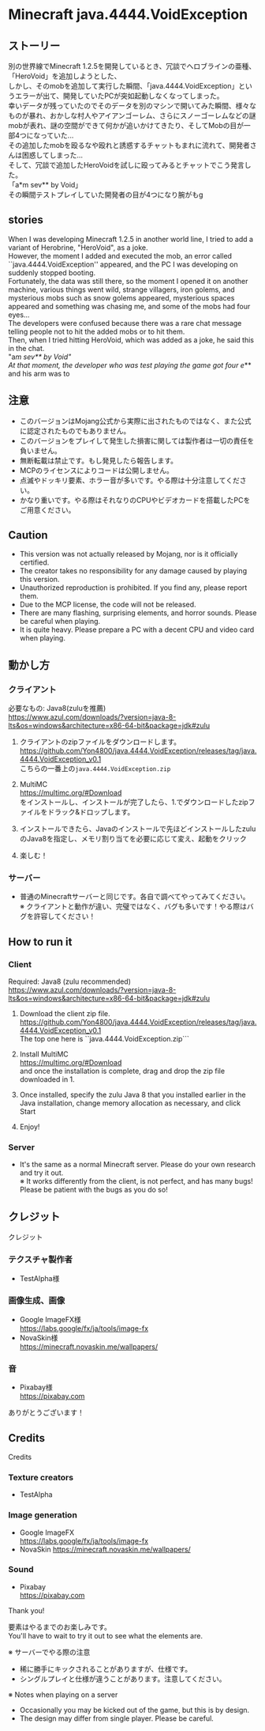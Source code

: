 # Minecraft java.4444.VoidException
## ストーリー
別の世界線でMinecraft 1.2.5を開発しているとき、冗談でへロブラインの亜種、「HeroVoid」を追加しようとした、<br>
しかし、そのmobを追加して実行した瞬間、「java.4444.VoidException」というエラーが出て、開発していたPCが突如起動しなくなってしまった。<br>
幸いデータが残っていたのでそのデータを別のマシンで開いてみた瞬間、様々なものが暴れ、おかしな村人やアイアンゴーレム、さらにスノーゴーレムなどの謎mobが表れ、謎の空間ができて何かが追いかけてきたり、そしてMobの目が一部4つになっていた...<br>
その追加したmobを殴るなや殴れと誘惑するチャットもまれに流れて、開発者さんは困惑してしまった...<br>
そして、冗談で追加したHeroVoidを試しに殴ってみるとチャットでこう発言した。<br>
「a*m sev** by Void」<br>
その瞬間テストプレイしていた開発者の目が4つになり腕がもg<br>

## stories
When I was developing Minecraft 1.2.5 in another world line, I tried to add a variant of Herobrine, "HeroVoid", as a joke.<br>
However, the moment I added and executed the mob, an error called ``java.4444.VoidException'' appeared, and the PC I was developing on suddenly stopped booting.<br>
Fortunately, the data was still there, so the moment I opened it on another machine, various things went wild, strange villagers, iron golems, and mysterious mobs such as snow golems appeared, mysterious spaces appeared and something was chasing me, and some of the mobs had four eyes...<br>
The developers were confused because there was a rare chat message telling people not to hit the added mobs or to hit them.<br>
Then, when I tried hitting HeroVoid, which was added as a joke, he said this in the chat.<br>
"a*m sev** by Void"<br>
At that moment, the developer who was test playing the game got four e*** and his arm was to<br>

## 注意
- このバージョンはMojang公式から実際に出されたものではなく、また公式に認定されたものでもありません。
- このバージョンをプレイして発生した損害に関しては製作者は一切の責任を負いません。
- 無断転載は禁止です。もし発見したら報告します。
- MCPのライセンスによりコードは公開しません。
- 点滅やドッキリ要素、ホラー音が多いです。やる際は十分注意してください。
- かなり重いです。やる際はそれなりのCPUやビデオカードを搭載したPCをご用意ください。

## Caution
- This version was not actually released by Mojang, nor is it officially certified.
- The creator takes no responsibility for any damage caused by playing this version.
- Unauthorized reproduction is prohibited. If you find any, please report them.
- Due to the MCP license, the code will not be released.
- There are many flashing, surprising elements, and horror sounds. Please be careful when playing.
- It is quite heavy. Please prepare a PC with a decent CPU and video card when playing.

## 動かし方
### クライアント

必要なもの: Java8(zuluを推薦)<br>
https://www.azul.com/downloads/?version=java-8-lts&os=windows&architecture=x86-64-bit&package=jdk#zulu

1. クライアントのzipファイルをダウンロードします。<br>
https://github.com/Yon4800/java.4444.VoidException/releases/tag/java.4444.VoidException_v0.1<br>
こちらの一番上の```java.4444.VoidException.zip```<br>

2. MultiMC<br>
https://multimc.org/#Download<br>
をインストールし、インストールが完了したら、1.でダウンロードしたzipファイルをドラック&ドロップします。<br>

3. インストールできたら、Javaのインストールで先ほどインストールしたzuluのJava8を指定し、メモリ割り当てを必要に応じて変え、起動をクリック<br>

4. 楽しむ！

### サーバー
- 普通のMinecraftサーバーと同じです。各自で調べてやってみてください。<br>
※ クライアントと動作が違い、完璧ではなく、バグも多いです！やる際はバグを許容してください！<br>

## How to run it
### Client

Required: Java8 (zulu recommended)<br>
https://www.azul.com/downloads/?version=java-8-lts&os=windows&architecture=x86-64-bit&package=jdk#zulu

1. Download the client zip file.<br>
https://github.com/Yon4800/java.4444.VoidException/releases/tag/java.4444.VoidException_v0.1<br>
The top one here is ``java.4444.VoidException.zip```<br>

2. Install MultiMC<br>
https://multimc.org/#Download<br>
and once the installation is complete, drag and drop the zip file downloaded in 1.<br>

3. Once installed, specify the zulu Java 8 that you installed earlier in the Java installation, change memory allocation as necessary, and click Start<br>

4. Enjoy!

### Server
- It's the same as a normal Minecraft server. Please do your own research and try it out.<br>
※ It works differently from the client, is not perfect, and has many bugs! Please be patient with the bugs as you do so!<br>

## クレジット
クレジット
### テクスチャ製作者
- TestAlpha様
### 画像生成、画像
- Google ImageFX様<br>
https://labs.google/fx/ja/tools/image-fx<br>
- NovaSkin様<br>
https://minecraft.novaskin.me/wallpapers/<br>
### 音
- Pixabay様<br>
https://pixabay.com<br>

ありがとうございます！<br>

## Credits
Credits
### Texture creators
- TestAlpha
### Image generation
- Google ImageFX<br>
https://labs.google/fx/ja/tools/image-fx
- NovaSkin
https://minecraft.novaskin.me/wallpapers/
### Sound
- Pixabay<br>
https://pixabay.com<br>

Thank you!<br>

要素はやるまでのお楽しみです。<br>
You'll have to wait to try it out to see what the elements are.<br>

※ サーバーでやる際の注意
- 稀に勝手にキックされることがありますが、仕様です。
- シングルプレイと仕様が違うことがあります。注意してください。

※ Notes when playing on a server
- Occasionally you may be kicked out of the game, but this is by design.
- The design may differ from single player. Please be careful.
